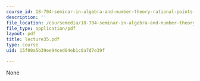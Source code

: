 ```yaml
---
course_id: 18-704-seminar-in-algebra-and-number-theory-rational-points-on-elliptic-curves-fall-2004
description: ''
file_location: /coursemedia/18-704-seminar-in-algebra-and-number-theory-rational-points-on-elliptic-curves-fall-2004/15f00a5b39ee94ced04eb1c0a7d7e39f_lecture35.pdf
file_type: application/pdf
layout: pdf
title: lecture35.pdf
type: course
uid: 15f00a5b39ee94ced04eb1c0a7d7e39f

---
```

None